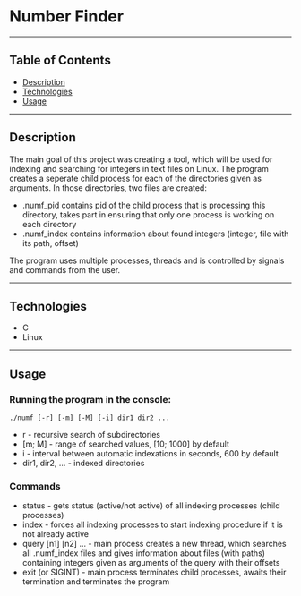 # Number Finder

---
## Table of Contents

- [Description](#description)
- [Technologies](#technologies)
- [Usage](#usage)

---
## Description

The main goal of this project was creating a tool, which will be used for indexing and searching for integers in text files on Linux. 
The program creates a seperate child process for each of the directories given as arguments. In those directories, two files are created:

- .numf_pid contains pid of the child process that is processing this directory, takes part in ensuring that only one process is working on each directory
- .numf_index contains information about found integers (integer, file with its path, offset)

The program uses multiple processes, threads and is controlled by signals and commands from the user.


---
## Technologies
- C
- Linux
---
## Usage

### Running the program in the console:
```
./numf [-r] [-m] [-M] [-i] dir1 dir2 ...
```
- r - recursive search of subdirectories
- [m; M] - range of searched values, [10; 1000] by default
- i - interval between automatic indexations in seconds, 600 by default
- dir1, dir2, ... - indexed directories

### Commands
- status - gets status (active/not active) of all indexing processes (child processes)
- index - forces all indexing processes to start indexing procedure if it is not already active
- query [n1] [n2] ... - main process creates a new thread, which searches all .numf_index files and gives information about files (with paths)
containing integers given as arguments of the query with their offsets
- exit (or SIGINT) - main process terminates child processes, awaits their termination and terminates the program
